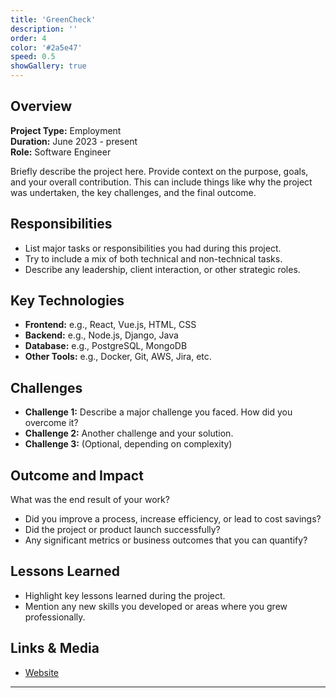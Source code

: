 ```yaml
---
title: 'GreenCheck'
description: ''
order: 4
color: '#2a5e47'
speed: 0.5
showGallery: true
---
```


## Overview

**Project Type:** Employment  
**Duration:** June 2023 - present  
**Role:** Software Engineer  

Briefly describe the project here. Provide context on the purpose, goals, and your overall contribution. This can include things like why the project was undertaken, the key challenges, and the final outcome.

## Responsibilities

- List major tasks or responsibilities you had during this project.
- Try to include a mix of both technical and non-technical tasks.
- Describe any leadership, client interaction, or other strategic roles.

<ProfileImage />

## Key Technologies

- **Frontend:** e.g., React, Vue.js, HTML, CSS
- **Backend:** e.g., Node.js, Django, Java
- **Database:** e.g., PostgreSQL, MongoDB
- **Other Tools:** e.g., Docker, Git, AWS, Jira, etc.

## Challenges

- **Challenge 1:** Describe a major challenge you faced. How did you overcome it?  
- **Challenge 2:** Another challenge and your solution.  
- **Challenge 3:** (Optional, depending on complexity)

## Outcome and Impact

What was the end result of your work?  
- Did you improve a process, increase efficiency, or lead to cost savings?  
- Did the project or product launch successfully?  
- Any significant metrics or business outcomes that you can quantify?

## Lessons Learned

- Highlight key lessons learned during the project.
- Mention any new skills you developed or areas where you grew professionally.

## Links & Media

- [Website](https://www.bjss.com/)

---
